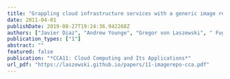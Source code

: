 ```yaml
---
title: "Grappling cloud infrastructure services with a generic image repository"
date: 2011-04-01
publishDate: 2019-08-27T19:24:36.942268Z
authors: ["Javier Diaz", "Andrew Younge", "Gregor von Laszewski", " FugangWang", "Geoffrey C. Fox"]
publication_types: ["1"]
abstract: ""
featured: false
publication: "*CCA11: Cloud Computing and Its Applications*"
url_pdf: "https://laszewski.github.io/papers/11-imagerepo-cca.pdf"
---
```


